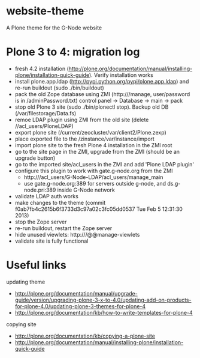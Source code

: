 website-theme
=============

A Plone theme for the G-Node website

Plone 3 to 4: migration log
===========================

- fresh 4.2 installation (http://plone.org/documentation/manual/installing-plone/installation-quick-guide). Verify installation works
- install plone.app.ldap (http://pypi.python.org/pypi/plone.app.ldap) and re-run buildout (sudo ./bin/buildout)
- pack the old Zope database using ZMI (http://<zope-root>/manage, user/password is in <instance>/adminPassword.txt) control panel -> Database -> main -> pack
- stop old Plone 3 site (sudo ./bin/plonectl stop). Backup old DB (<instance>/var/filestorage/Data.fs)
- remoe LDAP plugin using ZMI from the old site (delete /<site-name>/acl_users/PloneLDAP)
- export plone site (<instance>/current/zeocluster/var/client2/Plone.zexp)
- place exported file to the <instance>/zinstance/var/instance/import
- import plone site to the fresh Plone 4 installation in the ZMI root
- go to the site page in the ZMI, upgrade from the ZMI (should be an upgrade button)
- go to the imported site/acl_users in the ZMI and add 'Plone LDAP plugin'
- configure this plugin to work with gate.g-node.org from the ZMI
  - http://<site-url>/acl_users/G-Node-LDAP/acl_users/manage_main
  - use gate.g-node.org:389 for servers outside g-node, and ds.g-node.pri:389 inside G-Node network
- validate LDAP auth works
- make changes to the theme (commit f0ab7fb4c2615b6f3733d3c97a02c3fc05dd0537 Tue Feb 5 12:31:30 2013)
- stop the Zope server
- re-run buildout, restart the Zope server
- hide unused viewlets: http://<site-url>/@@manage-viewlets
- validate site is fully functional

Useful links
============

updating theme
- http://plone.org/documentation/manual/upgrade-guide/version/upgrading-plone-3-x-to-4.0/updating-add-on-products-for-plone-4.0/updating-plone-3-themes-for-plone-4
- http://plone.org/documentation/kb/how-to-write-templates-for-plone-4

copying site
- http://plone.org/documentation/kb/copying-a-plone-site
- http://plone.org/documentation/manual/installing-plone/installation-quick-guide
